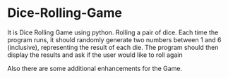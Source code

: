 # Dice-Rolling-Game

It is Dice Rolling Game using python. Rolling a pair of dice. Each time the program runs, it
should randomly generate two numbers between 1 and 6 (inclusive), representing
the result of each die. The program should then display the results and ask if the
user would like to roll again

Also there are some additional enhancements for the Game.
